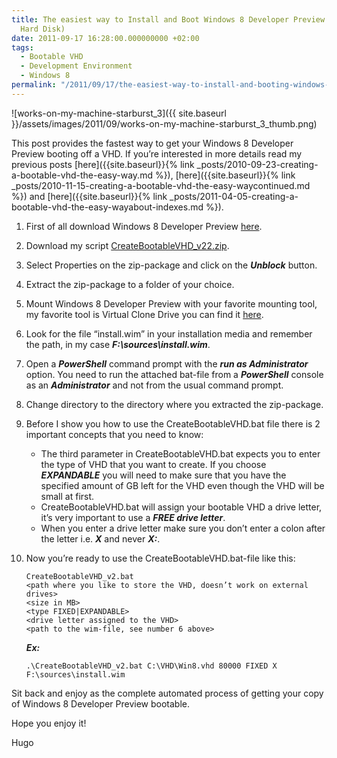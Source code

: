 ```yaml
---
title: The easiest way to Install and Boot Windows 8 Developer Preview off a VHD (Virtual
  Hard Disk)
date: 2011-09-17 16:28:00.000000000 +02:00
tags:
  - Bootable VHD
  - Development Environment
  - Windows 8
permalink: "/2011/09/17/the-easiest-way-to-install-and-booting-windows-8-developer-preview-off-a-vhd-virtual-hard-disk/"
---
```


![works-on-my-machine-starburst_3]({{ site.baseurl }}/assets/images/2011/09/works-on-my-machine-starburst_3_thumb.png)

This post provides the fastest way to get your Windows 8 Developer Preview booting off a VHD. If you’re interested in more details read my previous posts [here]({{site.baseurl}}{% link _posts/2010-09-23-creating-a-bootable-vhd-the-easy-way.md %}), [here]({{site.baseurl}}{% link _posts/2010-11-15-creating-a-bootable-vhd-the-easy-waycontinued.md %}) and [here]({{site.baseurl}}{% link _posts/2011-04-05-creating-a-bootable-vhd-the-easy-wayabout-indexes.md %}).

1. First of all download Windows 8 Developer Preview [here](http://msdn.microsoft.com/en-us/windows/apps/br229516 "Windows 8 Developer Preview").
2. Download my script [CreateBootableVHD_v22.zip]({{site.baseurl}}/assets/other/CreateBootableVHD_v22.zip).
3. Select Properties on the zip-package and click on the _**Unblock**_ button.
4. Extract the zip-package to a folder of your choice.
5. Mount Windows 8 Developer Preview with your favorite mounting tool, my favorite tool is Virtual Clone Drive you can find it [here](http://static.slysoft.com/SetupVirtualCloneDrive.exe "VirtualCloneDrive.exe").
6. Look for the file “install.wim” in your installation media and remember the path, in my case _**F:\sources\install.wim**_.
7. Open a _**PowerShell**_ command prompt with the _**run as Administrator**_ option. You need to run the attached bat-file from a _**PowerShell**_ console as an _**Administrator**_ and not from the usual command prompt.
8. Change directory to the directory where you extracted the zip-package.
9. Before I show you how to use the CreateBootableVHD.bat file there is 2 important concepts that you need to know:

   - The third parameter in CreateBootableVHD.bat expects you to enter the type of VHD that you want to create. If you choose _**EXPANDABLE**_ you will need to make sure that you have the specified amount of GB left for the VHD even though the VHD will be small at first.
   - CreateBootableVHD.bat will assign your bootable VHD a drive letter, it’s very important to use a _**FREE drive letter**_.
   - When you enter a drive letter make sure you don’t enter a colon after the letter i.e. _**X**_ and never _**X:**_.

10. Now you’re ready to use the CreateBootableVHD.bat-file like this:

    ```
    CreateBootableVHD_v2.bat
    <path where you like to store the VHD, doesn’t work on external drives>
    <size in MB>
    <type FIXED|EXPANDABLE>
    <drive letter assigned to the VHD>
    <path to the wim-file, see number 6 above>
    ```

    _**Ex:**_

    ```
    .\CreateBootableVHD_v2.bat C:\VHD\Win8.vhd 80000 FIXED X F:\sources\install.wim
    ```

Sit back and enjoy as the complete automated process of getting your copy of Windows 8 Developer Preview bootable.

Hope you enjoy it!

Hugo
